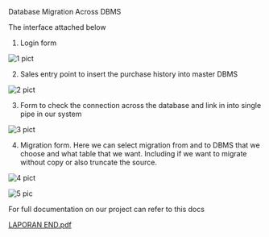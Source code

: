 Database Migration Across DBMS

The interface attached below

1. Login form

![1 pict](https://user-images.githubusercontent.com/43143626/80815784-7b990e80-8bf8-11ea-9ebd-65ea6c05627f.JPG)

2. Sales entry point to insert the purchase history into master DBMS

![2 pict](https://user-images.githubusercontent.com/43143626/80815793-7d62d200-8bf8-11ea-953e-cbf0cea9ef5d.JPG)

3. Form to check the connection across the database and link in into single pipe in our system

![3 pict](https://user-images.githubusercontent.com/43143626/80815795-7e93ff00-8bf8-11ea-8206-88c65ca0d0dc.JPG)

4. Migration form. Here we can select migration from and to DBMS that we choose and what table that we want. Including if we want to migrate without copy or also truncate the source.

![4 pict](https://user-images.githubusercontent.com/43143626/80815796-7f2c9580-8bf8-11ea-982e-a5493db5481d.JPG)

![5 pic](https://user-images.githubusercontent.com/43143626/80816148-2f020300-8bf9-11ea-88d1-297fa523d767.JPG)


For full documentation on our project can refer to this docs

[LAPORAN END.pdf](https://github.com/rikowijayanto/multiperceptron/files/4564887/LAPORAN.END.pdf)

